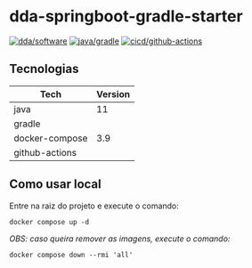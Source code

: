 # dda-springboot-gradle-starter

[![dda/software](https://img.shields.io/badge/dda-software-yellow)](#)
[![java/gradle](https://img.shields.io/badge/java-gradle-blue)](#)
[![cicd/github-actions](https://img.shields.io/badge/cicd-github_actions-yellow)](#)

## Tecnologias ##


| Tech           | Version |
|----------------|---------|
| java           | 11      |
| gradle         |         |
| docker-compose | 3.9     |
| github-actions |         |


## Como usar local ##

Entre na raiz do projeto e execute o comando:

```
docker compose up -d
```

*OBS: caso queira remover as imagens, execute o comando:*

```
docker compose down --rmi 'all'
```

